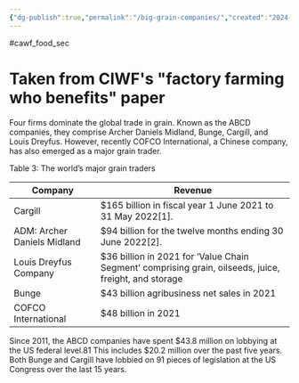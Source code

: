 ```yaml
---
{"dg-publish":true,"permalink":"/big-grain-companies/","created":"2024-12-04T17:19:10.477+00:00","updated":"2025-10-10T23:50:23.276+01:00"}
---
```


#cawf_food_sec 

# Taken from CIWF's "factory farming who benefits" paper
Four firms dominate the global trade in grain. Known as the ABCD companies, they comprise
Archer Daniels Midland, Bunge, Cargill, and Louis Dreyfus. However, recently COFCO International,
a Chinese company, has also emerged as a major grain trader. 

Table 3: The world’s major grain traders

| Company                     | Revenue                                                                                               |
| --------------------------- | ----------------------------------------------------------------------------------------------------- |
| Cargill                     | $165 billion in fiscal year 1 June 2021 to 31 May 2022[1].                                            |
| ADM: Archer Daniels Midland | $94 billion for the twelve months ending 30 June 2022[2].                                             |
| Louis Dreyfus Company       | $36 billion in 2021 for ‘Value Chain Segment’ comprising grain, oilseeds, juice, freight, and storage |
| Bunge                       | $43 billion agribusiness net sales in 2021                                                            |
| COFCO International         | $48 billion in 2021                                                                                   |

Since 2011, the ABCD companies have spent $43.8 million on lobbying at the US federal level.81 This
includes $20.2 million over the past five years. Both Bunge and Cargill have lobbied on 91 pieces of
legislation at the US Congress over the last 15 years.